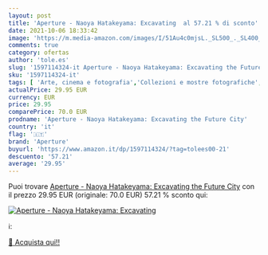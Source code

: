 ```yaml
---
layout: post
title: 'Aperture - Naoya Hatakeyama: Excavating  al 57.21 % di sconto'
date: 2021-10-06 18:33:42
image: 'https://m.media-amazon.com/images/I/51Au4c0mjsL._SL500_._SL400_.jpg'
comments: true
category: ofertas
author: 'tole.es'
slug: '1597114324-it Aperture - Naoya Hatakeyama: Excavating the Future City'
sku: '1597114324-it'
tags: [ 'Arte, cinema e fotografia','Collezioni e mostre fotografiche','Fotografia','Fotografia architettonica','Libri','Singoli fotografi','Storia dellarte per temi e concetti','Storia dellarte, teoria e critica','aperture', ]
actualPrice: 29.95 EUR
currency: EUR
price: 29.95
comparePrice: 70.0 EUR
prodname: 'Aperture - Naoya Hatakeyama: Excavating the Future City'
country: 'it'
flag: '🇮🇹'
brand: 'Aperture'
buyurl: 'https://www.amazon.it/dp/1597114324/?tag=tolees00-21'
descuento: '57.21'
average: '29.95'
---
```


Puoi trovare [Aperture - Naoya Hatakeyama: Excavating the Future City](https://www.amazon.it/dp/1597114324/?tag=tolees00-21) con il prezzo 29.95 EUR (originale: 70.0 EUR) 57.21 % sconto qui:

[![Aperture - Naoya Hatakeyama: Excavating ](https://m.media-amazon.com/images/I/51Au4c0mjsL._SL500_._SL400_.jpg)](https://www.amazon.it/dp/1597114324/?tag=tolees00-21)

ℹ️:


[🛒 Acquista qui!!](https://www.amazon.it/dp/1597114324/?tag=tolees00-21)
